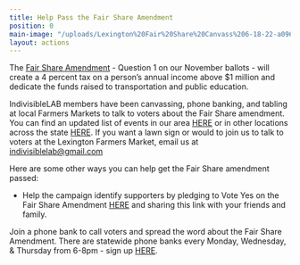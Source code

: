 ```yaml
---
title: Help Pass the Fair Share Amendment
position: 0
main-image: "/uploads/Lexington%20Fair%20Share%20Canvass%206-18-22-a09670.png"
layout: actions
---
```


The [Fair Share Amendment](https://www.fairsharema.com/why-fair-share) - Question 1 on our November ballots - will create a 4 percent tax on a person’s annual income above $1 million and dedicate the funds raised to transportation and public education.

IndivisibleLAB members have been canvassing, phone banking, and tabling at local Farmers Markets to talk to voters about the Fair Share amendment. You can find an updated list of events in our area [HERE](https://www.mobilize.us/indivisiblelab/?org_ids=32944) or in other locations across the state [HERE](https://www.mobilize.us/fairshareamendment2022/). If you want a lawn sign or would to join us to talk to voters at the Lexington Farmers Market, email us at indivisiblelab@gmail.com

Here are some other ways you can help get the Fair Share amendment passed:
* Help the campaign identify supporters by pledging to Vote Yes on the Fair Share Amendment [HERE](https://www.mobilize.us/indivisiblelab/event/469842/) and sharing this link with your friends and family.

Join a phone bank to call voters and spread the word about the Fair Share Amendment. There are statewide phone banks every Monday, Wednesday, & Thursday from 6-8pm - sign up [HERE](https://www.mobilize.us/indivisiblelab/event/476323/).
